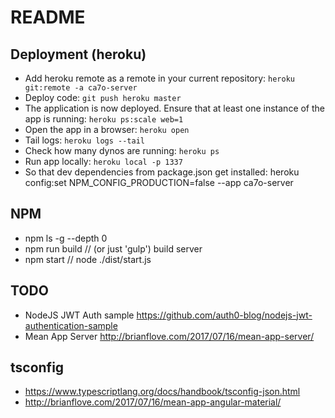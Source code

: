 # README

## Deployment (heroku)
- Add heroku remote as a remote in your current repository: `heroku git:remote -a ca7o-server`
- Deploy code: `git push heroku master`
- The application is now deployed. Ensure that at least one instance of the app is running: `heroku ps:scale web=1`
- Open the app in a browser: `heroku open`
- Tail logs: `heroku logs --tail`
- Check how many dynos are running: `heroku ps`
- Run app locally: `heroku local -p 1337`
- So that dev dependencies from package.json get installed: heroku config:set NPM_CONFIG_PRODUCTION=false --app ca7o-server

## NPM
- npm ls -g --depth 0
- npm run build // (or just 'gulp') build server
- npm start // node ./dist/start.js

## TODO
- NodeJS JWT Auth sample https://github.com/auth0-blog/nodejs-jwt-authentication-sample 
- Mean App Server http://brianflove.com/2017/07/16/mean-app-server/

## tsconfig
- https://www.typescriptlang.org/docs/handbook/tsconfig-json.html
- http://brianflove.com/2017/07/16/mean-app-angular-material/